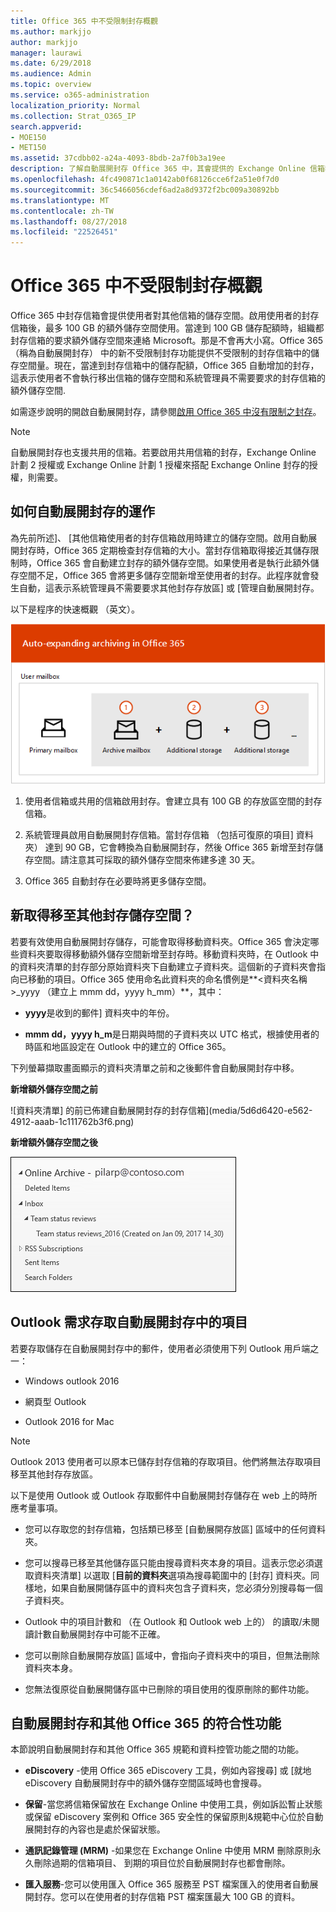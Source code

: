 ```yaml
---
title: Office 365 中不受限制封存概觀
ms.author: markjjo
author: markjjo
manager: laurawi
ms.date: 6/29/2018
ms.audience: Admin
ms.topic: overview
ms.service: o365-administration
localization_priority: Normal
ms.collection: Strat_O365_IP
search.appverid:
- MOE150
- MET150
ms.assetid: 37cdbb02-a24a-4093-8bdb-2a7f0b3a19ee
description: 了解自動展開封存 Office 365 中，其會提供的 Exchange Online 信箱執行不受限制的封存儲存區。
ms.openlocfilehash: 4fc490871c1a0142ab0f68126cce6f2a51e0f7d0
ms.sourcegitcommit: 36c5466056cdef6ad2a8d9372f2bc009a30892bb
ms.translationtype: MT
ms.contentlocale: zh-TW
ms.lasthandoff: 08/27/2018
ms.locfileid: "22526451"
---
```

# <a name="overview-of-unlimited-archiving-in-office-365"></a>Office 365 中不受限制封存概觀

Office 365 中封存信箱會提供使用者對其他信箱的儲存空間。啟用使用者的封存信箱後，最多 100 GB 的額外儲存空間使用。當達到 100 GB 儲存配額時，組織都封存信箱的要求額外儲存空間來連絡 Microsoft。那是不會再大小寫。Office 365 （稱為自動展開封存） 中的新不受限制封存功能提供不受限制的封存信箱中的儲存空間量。現在，當達到封存信箱中的儲存配額，Office 365 自動增加的封存，這表示使用者不會執行移出信箱的儲存空間和系統管理員不需要要求的封存信箱的額外儲存空間.
  
如需逐步說明的開啟自動展開封存，請參閱[啟用 Office 365 中沒有限制之封存](enable-unlimited-archiving.md)。
  
> [!NOTE]
> 自動展開封存也支援共用的信箱。若要啟用共用信箱的封存，Exchange Online 計劃 2 授權或 Exchange Online 計劃 1 授權來搭配 Exchange Online 封存的授權，則需要。 
  
## <a name="how-auto-expanding-archiving-works"></a>如何自動展開封存的運作

為先前所述]、 [其他信箱使用者的封存信箱啟用時建立的儲存空間。啟用自動展開封存時，Office 365 定期檢查封存信箱的大小。當封存信箱取得接近其儲存限制時，Office 365 會自動建立封存的額外儲存空間。如果使用者是執行此額外儲存空間不足，Office 365 會將更多儲存空間新增至使用者的封存。此程序就會發生自動，這表示系統管理員不需要要求其他封存存放區] 或 [管理自動展開封存。 
  
以下是程序的快速概觀 （英文）。
  
![自動展開封存程序概觀](media/74355385-d990-44fe-8a87-6c3639d1f63f.png)
  
1. 使用者信箱或共用的信箱啟用封存。會建立具有 100 GB 的存放區空間的封存信箱。 
    
2. 系統管理員啟用自動展開封存信箱。當封存信箱 （包括可復原的項目] 資料夾） 達到 90 GB，它會轉換為自動展開封存，然後 Office 365 新增至封存儲存空間。請注意其可採取的額外儲存空間來佈建多達 30 天。
    
3. Office 365 自動封存在必要時將更多儲存空間。
  
## <a name="what-gets-moved-to-the-additional-archive-storage-space"></a>新取得移至其他封存儲存空間？

若要有效使用自動展開封存儲存，可能會取得移動資料夾。Office 365 會決定哪些資料夾要取得移動額外儲存空間新增至封存時。移動資料夾時，在 Outlook 中的資料夾清單的封存部分原始資料夾下自動建立子資料夾。這個新的子資料夾會指向已移動的項目。Office 365 使用命名此資料夾的命名慣例是**\<資料夾名稱\>_yyyy （建立上 mmm dd，yyyy h_mm）**，其中： 
  
- **yyyy**是收到的郵件] 資料夾中的年份。 
    
- **mmm dd，yyyy h_m**是日期與時間的子資料夾以 UTC 格式，根據使用者的時區和地區設定在 Outlook 中的建立的 Office 365。 
    
下列螢幕擷取畫面顯示的資料夾清單之前和之後郵件會自動展開封存中移。
  
 **新增額外儲存空間之前**
  
![資料夾清單] 的前已佈建自動展開封存的封存信箱](media/5d6d6420-e562-4912-aaab-1c111762b3f6.png)
  
 **新增額外儲存空間之後**
  
![資料夾清單中的封存信箱之後自動展開封存已佈建](media/c03c5f51-23fa-4fc2-b887-7e7e5cce30da.png)
  
## <a name="outlook-requirements-for-accessing-items-in-an-auto-expanded-archive"></a>Outlook 需求存取自動展開封存中的項目

若要存取儲存在自動展開封存中的郵件，使用者必須使用下列 Outlook 用戶端之一：
  
- Windows outlook 2016
    
- 網頁型 Outlook 
    
- Outlook 2016 for Mac 
    
> [!NOTE]
> Outlook 2013 使用者可以原本已儲存封存信箱的存取項目。他們將無法存取項目移至其他封存存放區。 
  
以下是使用 Outlook 或 Outlook 存取郵件中自動展開封存儲存在 web 上的時所應考量事項。
  
- 您可以存取您的封存信箱，包括類已移至 [自動展開存放區] 區域中的任何資料夾。
    
- 您可以搜尋已移至其他儲存區只能由搜尋資料夾本身的項目。這表示您必須選取資料夾清單] 以選取 [**目前的資料夾**選項為搜尋範圍中的 [封存] 資料夾。同樣地，如果自動展開儲存區中的資料夾包含子資料夾，您必須分別搜尋每一個子資料夾。 
    
- Outlook 中的項目計數和 （在 Outlook 和 Outlook web 上的） 的讀取/未閱讀計數自動展開封存中可能不正確。
    
- 您可以刪除自動展開存放區] 區域中，會指向子資料夾中的項目，但無法刪除資料夾本身。
    
- 您無法復原從自動展開儲存區中已刪除的項目使用的復原刪除的郵件功能。
  
## <a name="auto-expanding-archiving-and-other-office-365-compliance-features"></a>自動展開封存和其他 Office 365 的符合性功能

本節說明自動展開封存和其他 Office 365 規範和資料控管功能之間的功能。
  
- **eDiscovery** -使用 Office 365 eDiscovery 工具，例如內容搜尋] 或 [就地 eDiscovery 自動展開封存中的額外儲存空間區域時也會搜尋。
    
- **保留**-當您將信箱保留放在 Exchange Online 中使用工具，例如訴訟暫止狀態或保留 eDiscovery 案例和 Office 365 安全性的保留原則&amp;規範中心位於自動展開封存的內容也是處於保留狀態。
    
- **通訊記錄管理 (MRM)** -如果您在 Exchange Online 中使用 MRM 刪除原則永久刪除過期的信箱項目、 到期的項目位於自動展開封存也都會刪除。
    
- **匯入服務**-您可以使用匯入 Office 365 服務至 PST 檔案匯入的使用者自動展開封存。您可以在使用者的封存信箱 PST 檔案匯最大 100 GB 的資料。 
